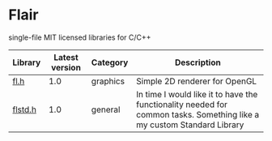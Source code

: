 # Flair

single-file MIT licensed libraries for C/C++ 

|Library | Latest version | Category | Description|
|---|---|---|---|
| [fl.h](https://github.com/ManidakisM/Flair/blob/master/fl.h) | 1.0 | graphics | Simple 2D renderer for OpenGL |
| [flstd.h](https://github.com/ManidakisM/Flair/blob/master/flstd.h) | 1.0 | general | In time I would like it to have the functionality needed for common tasks. Something like a my custom Standard Library |
